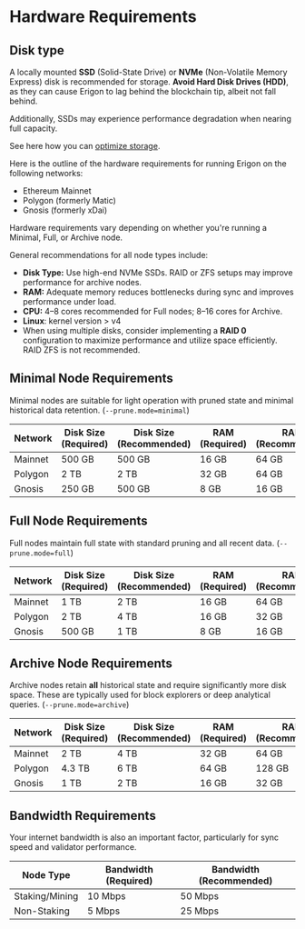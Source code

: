 # Hardware Requirements

## Disk type

A locally mounted **SSD** (Solid-State Drive) or **NVMe** (Non-Volatile Memory Express) disk is recommended for storage. **Avoid Hard Disk Drives (HDD)**, as they can cause Erigon to lag behind the blockchain tip, albeit not fall behind.

Additionally, SSDs may experience performance degradation when nearing full capacity.

See here how you can [optimize storage](/basic/optimizing-storage.md).


Here is the outline of the hardware requirements for running Erigon on the following networks:

- Ethereum Mainnet
- Polygon (formerly Matic)
- Gnosis (formerly xDai)

Hardware requirements vary depending on whether you're running a Minimal, Full, or Archive node.

General recommendations for all node types include:

- **Disk Type:** Use high-end NVMe SSDs. RAID or ZFS setups may improve performance for archive nodes.
- **RAM:** Adequate memory reduces bottlenecks during sync and improves performance under load.
- **CPU:** 4–8 cores recommended for Full nodes; 8–16 cores for Archive.
- **Linux**: kernel version > v4
- When using multiple disks, consider implementing a **RAID 0** configuration to maximize performance and utilize space efficiently. RAID ZFS is not recommended.


## Minimal Node Requirements

Minimal nodes are suitable for light operation with pruned state and minimal historical data retention. (`--prune.mode=minimal`)

| Network   | Disk Size (Required) | Disk Size (Recommended) | RAM (Required) | RAM (Recommended) |
|-----------|----------------------|--------------------------|----------------|-------------------|
| Mainnet   | 500 GB       | 500 GB        | 16 GB           | 64 GB             |
| Polygon   | 2 TB  | 2 TB        | 32 GB           | 64 GB             |
| Gnosis    | 250 GB         | 500 GB      | 8 GB           | 16 GB              |


## Full Node Requirements

Full nodes maintain full state with standard pruning and all recent data.  (`--prune.mode=full`)

| Network   | Disk Size (Required) | Disk Size (Recommended) | RAM (Required) | RAM (Recommended) |
|-----------|----------------------|--------------------------|----------------|-------------------|
| Mainnet   | 1 TB       | 2 TB    | 16 GB          | 64 GB             |
| Polygon   | 2 TB   | 4 TB    | 16 GB          | 32 GB             |
| Gnosis    | 500 GB       | 1 TB          | 8 GB           | 16 GB             |


## Archive Node Requirements

Archive nodes retain **all** historical state and require significantly more disk space. These are typically used for block explorers or deep analytical queries. (`--prune.mode=archive`)

| Network   | Disk Size (Required) | Disk Size (Recommended) | RAM (Required) | RAM (Recommended) |
|-----------|----------------------|--------------------------|----------------|-------------------|
| Mainnet   | 2 TB     | 4 TB       | 32 GB          | 64 GB            |
| Polygon   | 4.3 TB   | 6 TB        | 64 GB          | 128 GB             |
| Gnosis    | 1 TB           | 2 TB         | 16 GB          | 32 GB             |



## Bandwidth Requirements

Your internet bandwidth is also an important factor, particularly for sync speed and validator performance.

| Node Type     | Bandwidth (Required) | Bandwidth (Recommended) |
|---------------|----------------------|--------------------------|
| Staking/Mining       | 10 Mbps              | 50 Mbps                 |
| Non-Staking   | 5 Mbps               | 25 Mbps                 |
